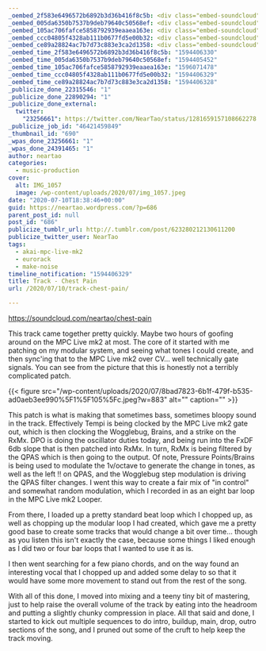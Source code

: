 ```yaml
---
_oembed_2f583e6496572b6892b3d36b416f8c5b: <div class="embed-soundcloud"><iframe title="Chest Pain by NearTao" width="580" height="400" scrolling="no" frameborder="no" src="https://w.soundcloud.com/player/?visual=true&url=https%3A%2F%2Fapi.soundcloud.com%2Ftracks%2F855718333&show_artwork=true&maxwidth=580&maxheight=870&dnt=1"></iframe></div>
_oembed_005da6350b7537b9deb79640c50568ef: <div class="embed-soundcloud"><iframe title="Chest Pain by NearTao" width="500" height="400" scrolling="no" frameborder="no" src="https://w.soundcloud.com/player/?visual=true&url=https%3A%2F%2Fapi.soundcloud.com%2Ftracks%2F855718333&show_artwork=true&maxwidth=500&maxheight=750&dnt=1"></iframe></div>
_oembed_105ac706fafce5858792939eaaea163e: <div class="embed-soundcloud"><iframe title="Chest Pain by NearTao" width="750" height="400" scrolling="no" frameborder="no" src="https://w.soundcloud.com/player/?visual=true&url=https%3A%2F%2Fapi.soundcloud.com%2Ftracks%2F855718333&show_artwork=true&maxwidth=750&maxheight=1000&dnt=1"></iframe></div>
_oembed_ccc04805f4328ab111b0677fd5e00b32: <div class="embed-soundcloud"><iframe title="Chest Pain by NearTao" width="805" height="400" scrolling="no" frameborder="no" src="https://w.soundcloud.com/player/?visual=true&url=https%3A%2F%2Fapi.soundcloud.com%2Ftracks%2F855718333&show_artwork=true&maxwidth=805&maxheight=1000&dnt=1"></iframe></div>
_oembed_ce89a28824ac7b7d73c883e3ca2d1358: <div class="embed-soundcloud"><iframe title="Chest Pain by NearTao" width="584" height="400" scrolling="no" frameborder="no" src="https://w.soundcloud.com/player/?visual=true&url=https%3A%2F%2Fapi.soundcloud.com%2Ftracks%2F855718333&show_artwork=true&maxwidth=584&maxheight=876&dnt=1"></iframe></div>
_oembed_time_2f583e6496572b6892b3d36b416f8c5b: "1594406330"
_oembed_time_005da6350b7537b9deb79640c50568ef: "1594405452"
_oembed_time_105ac706fafce5858792939eaaea163e: "1596071478"
_oembed_time_ccc04805f4328ab111b0677fd5e00b32: "1594406329"
_oembed_time_ce89a28824ac7b7d73c883e3ca2d1358: "1594406328"
_publicize_done_22315546: "1"
_publicize_done_22890294: "1"
_publicize_done_external:
  twitter:
    "23256661": https://twitter.com/NearTao/status/1281659157108662278
_publicize_job_id: "46421459849"
_thumbnail_id: "690"
_wpas_done_23256661: "1"
_wpas_done_24391465: "1"
author: neartao
categories:
  - music-production
cover:
  alt: IMG_1057
  image: /wp-content/uploads/2020/07/img_1057.jpeg
date: "2020-07-10T18:38:46+00:00"
guid: https://neartao.wordpress.com/?p=686
parent_post_id: null
post_id: "686"
publicize_tumblr_url: http://.tumblr.com/post/623280212130611200
publicize_twitter_user: NearTao
tags:
  - akai-mpc-live-mk2
  - eurorack
  - make-noise
timeline_notification: "1594406329"
title: Track - Chest Pain
url: /2020/07/10/track-chest-pain/

---
```

https://soundcloud.com/neartao/chest-pain

This track came together pretty quickly. Maybe two hours of goofing around on the MPC Live mk2 at most. The core of it started with me patching on my modular system, and seeing what tones I could create, and then sync'ing that to the MPC Live mk2 over CV... well technically gate signals. You can see from the picture that this is honestly not a terribly complicated patch.

{{< figure src="/wp-content/uploads/2020/07/8bad7823-6b1f-479f-b535-ad0aeb3ee990%5F1%5F105%5Fc.jpeg?w=883" alt="" caption="" >}}

This patch is what is making that sometimes bass, sometimes bloopy sound in the track. Effectively Tempi is being clocked by the MPC Live mk2 gate out, which is then clocking the Wogglebug, Brains, and a strike on the RxMx. DPO is doing the oscillator duties today, and being run into the FxDF 6db slope that is then patched into RxMx. In turn, RxMx is being filtered by the QPAS which is then going to the output. Of note, Pressure Points/Brains is being used to modulate the 1v/octave to generate the change in tones, as well as the left !! on QPAS, and the Wogglebug step modulation is driving the QPAS filter changes. I went this way to create a fair mix of "in control" and somewhat random modulation, which I recorded in as an eight bar loop in the MPC Live mk2 Looper.

From there, I loaded up a pretty standard beat loop which I chopped up, as well as chopping up the modular loop I had created, which gave me a pretty good base to create some tracks that would change a bit over time... though as you listen this isn't exactly the case, because some things I liked enough as I did two or four bar loops that I wanted to use it as is.

I then went searching for a few piano chords, and on the way found an interesting vocal that I chopped up and added some delay to so that it would have some more movement to stand out from the rest of the song.

With all of this done, I moved into mixing and a teeny tiny bit of mastering, just to help raise the overall volume of the track by eating into the headroom and putting a slightly chunky compression in place. All that said and done, I started to kick out multiple sequences to do intro, buildup, main, drop, outro sections of the song, and I pruned out some of the cruft to help keep the track moving.
